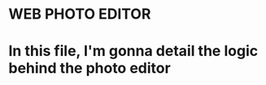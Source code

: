 #                        WEB PHOTO EDITOR
<h1> In this file, I'm gonna detail the logic behind the photo editor <h1>
